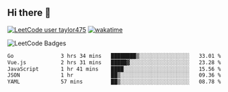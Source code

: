 ## Hi there 👋

[![LeetCode user taylor475](https://img.shields.io/badge/dynamic/json?style=for-the-badge&labelColor=black&color=%23ffa116&label=Solved&query=solvedOverTotal&url=https%3A%2F%2Fleetcode-badge.vercel.app%2Fapi%2Fusers%2Ftaylor475&logo=leetcode&logoColor=yellow)](https://leetcode.com/taylor475/)
[![wakatime](https://wakatime.com/badge/user/8c6aced9-f66a-452f-8802-5d7239ce5c50.svg)](https://wakatime.com/@8c6aced9-f66a-452f-8802-5d7239ce5c50)

<img src="https://leetcode-badge-showcase.vercel.app/api?username=taylor475" alt="LeetCode Badges" />

<!--START_SECTION:waka-->

```txt
Go               3 hrs 34 mins   ████████▒░░░░░░░░░░░░░░░░   33.01 %
Vue.js           2 hrs 31 mins   █████▓░░░░░░░░░░░░░░░░░░░   23.28 %
JavaScript       1 hr 41 mins    ████░░░░░░░░░░░░░░░░░░░░░   15.56 %
JSON             1 hr            ██▒░░░░░░░░░░░░░░░░░░░░░░   09.36 %
YAML             57 mins         ██▒░░░░░░░░░░░░░░░░░░░░░░   08.78 %
```

<!--END_SECTION:waka-->

<!--
**taylor475/taylor475** is a _special_ repository because its `README.md` (this file) appears on your GitHub profile.
